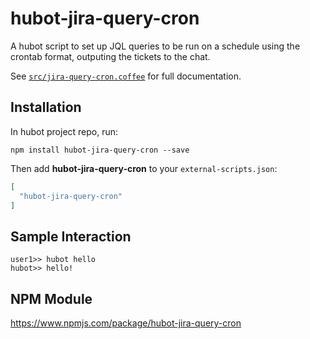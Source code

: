 # hubot-jira-query-cron

A hubot script to set up JQL queries to be run on a schedule using the crontab format, outputing the tickets to the chat.

See [`src/jira-query-cron.coffee`](src/jira-query-cron.coffee) for full documentation.

## Installation

In hubot project repo, run:

`npm install hubot-jira-query-cron --save`

Then add **hubot-jira-query-cron** to your `external-scripts.json`:

```json
[
  "hubot-jira-query-cron"
]
```

## Sample Interaction

```
user1>> hubot hello
hubot>> hello!
```

## NPM Module

https://www.npmjs.com/package/hubot-jira-query-cron
